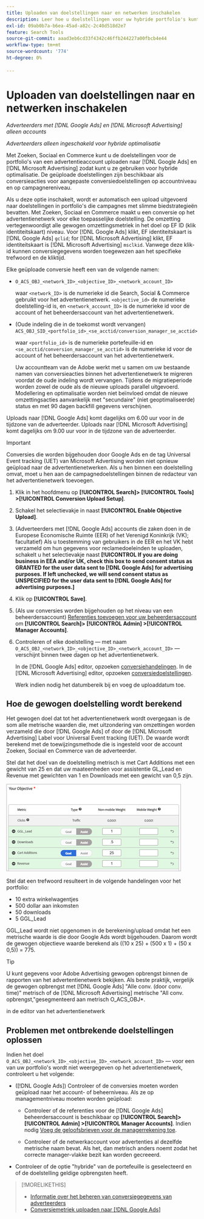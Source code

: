 ```yaml
---
title: Uploaden van doelstellingen naar en netwerken inschakelen
description: Leer hoe u doelstellingen voor uw hybride portfolio's kunt uploaden naar [!DNL Google Ads] en [!DNL Microsoft Advertising].
exl-id: 09ab0b7a-b6ea-45ad-a82c-2c40d518d2e7
feature: Search Tools
source-git-commit: aaad3eb6cd33f4342c46ffb244227a00fbcb4e44
workflow-type: tm+mt
source-wordcount: '774'
ht-degree: 0%

---
```


# Uploaden van doelstellingen naar en netwerken inschakelen

*Adverteerders met [!DNL Google Ads] en [!DNL Microsoft Advertising] alleen accounts*

*Adverteerders alleen ingeschakeld voor hybride optimalisatie*

Met Zoeken, Sociaal en Commerce kunt u de doelstellingen voor de portfolio&#39;s van een advertentieaccount uploaden naar [!DNL Google Ads] en [!DNL Microsoft Advertising] zodat kunt u ze gebruiken voor hybride optimalisatie. De geüploade doelstellingen zijn beschikbaar als conversieacties voor aangepaste conversiedoelstellingen op accountniveau en op campagnereniveau.

Als u deze optie inschakelt, wordt er automatisch een upload uitgevoerd naar doelstellingen in portfolio&#39;s die campagnes met slimme biedstrategieën bevatten. Met Zoeken, Sociaal en Commerce maakt u een conversie op het advertentienetwerk voor elke toepasselijke doelstelling. De omzetting vertegenwoordigt alle gewogen omzettingsmetriek in het doel op EF ID (klik identiteitskaart) niveau. Voor [!DNL Google Ads] klikt, EF identiteitskaart is [!DNL Google Ads] `gclid`; for [!DNL Microsoft Advertising] klikt, EF identiteitskaart is [!DNL Microsoft Advertising] `msclkid`. Vanwege deze klik-id kunnen conversiegegevens worden toegewezen aan het specifieke trefwoord en de kliktijd.

Elke geüploade conversie heeft een van de volgende namen:

* `O_ACS_OBJ_<network_ID>_<objective_ID>_<network_account_ID>`

  waar `<network_ID>` is de numerieke id die Search, Social &amp; Commerce gebruikt voor het advertentienetwerk. `<objective_id>` de numerieke doelstelling-id is, en `<network_account_ID>` is de numerieke id voor de account of het beheerdersaccount van het advertentienetwerk.

* (Oude indeling die in de toekomst wordt vervangen) `ACS_OBJ_SID_<portfolio_id>_<se_acctid/conversion_manager_se_acctid>`

  waar `<portfolio_id>` is de numerieke portefeuille-id en `<se_acctid/conversion_manager_se_acctid>` is de numerieke id voor de account of het beheerdersaccount van het advertentienetwerk.

  Uw accountteam van de Adobe werkt met u samen om uw bestaande namen van conversieacties binnen het advertentienetwerk te migreren voordat de oude indeling wordt vervangen. Tijdens de migratieperiode worden zowel de oude als de nieuwe uploads parallel uitgevoerd. Modellering en optimalisatie worden niet beïnvloed omdat de nieuwe omzettingsacties aanvankelijk met &quot;secundaire&quot; (niet geoptimaliseerde) status en met 90 dagen backfill gegevens verschijnen.

Uploads naar [!DNL Google Ads] komt dagelijks om 6.00 uur voor in de tijdzone van de adverteerder. Uploads naar [!DNL Microsoft Advertising] komt dagelijks om 9.00 uur voor in de tijdzone van de adverteerder.

>[!IMPORTANT]
>
>Conversies die worden bijgehouden door Google Ads en de tag Universal Event tracking (UET) van Microsoft Advertising worden niet opnieuw geüpload naar de advertentienetwerken. Als u hen binnen een doelstelling omvat, moet u hen aan de campagnedoelstellingen binnen de redacteur van het advertentienetwerk toevoegen.

1. Klik in het hoofdmenu op **[!UICONTROL Search]> [!UICONTROL Tools] >[!UICONTROL Conversion Upload Setup]**.

1. Schakel het selectievakje in naast **[!UICONTROL Enable Objective Upload]**.

1. (Adverteerders met [!DNL Google Ads] accounts die zaken doen in de Europese Economische Ruimte (EER) of het Verenigd Koninkrijk (VK); facultatief) Als u toestemming van gebruikers in de EER en het VK hebt verzameld om hun gegevens voor reclamedoeleinden te uploaden, schakelt u het selectievakje naast **[!UICONTROL If you are doing business in EEA and/or UK, check this box to send consent status as GRANTED for the user data sent to [!DNL Google Ads] for advertising purposes. If left unchecked, we will send consent status as UNSPECIFIED for the user data sent to [!DNL Google Ads] for advertising purposes.]**

1. Klik op **[!UICONTROL Save]**.

1. (Als uw conversies worden bijgehouden op het niveau van een beheerdersaccount) [Referenties toevoegen voor uw beheerdersaccount](/help/search-social-commerce/admin/manager-accounts.md) om **[!UICONTROL Search]> [!UICONTROL Admin] >[!UICONTROL Manager Accounts]**.

1. Controleren of elke doelstelling — met naam `O_ACS_OBJ_<network_ID>_<objective_ID>_<network_account_ID>` — verschijnt binnen twee dagen op het advertentienetwerk.

   In de [!DNL Google Ads] editor, opzoeken [conversiehandelingen](https://support.google.com/google-ads/answer/11461796). In de [!DNL Microsoft Advertising] editor, opzoeken [conversiedoelstellingen](https://help.ads.microsoft.com/#apex/ads/en/56709).

   Werk indien nodig het datumbereik bij en voeg de uploaddatum toe.

## Hoe de gewogen doelstelling wordt berekend

Het gewogen doel dat tot het advertentienetwerk wordt overgegaan is de som alle metrische waarden die, met uitzondering van omzettingen worden verzameld die door [!DNL Google Ads] of door de [!DNL Microsoft Advertising] Label voor Universal Event tracking (UET). De waarde wordt berekend met de toewijzingsmethode die is ingesteld voor de account Zoeken, Sociaal en Commerce van de adverteerder.

Stel dat het doel van de doelstelling metrisch is met Cart Additions met een gewicht van 25 en dat uw maateenheden voor assistentie GL_Lead en Revenue met gewichten van 1 en Downloads met een gewicht van 0,5 zijn.

![Voorbeeld van een gewogen doelstelling](/help/search-social-commerce/assets/objective-example.png "Voorbeeld van een gewogen doelstelling")

Stel dat een trefwoord resulteert in de volgende handelingen voor het portfolio:

* 10 extra winkelwagentjes
* 500 dollar aan inkomsten
* 50 downloads
* 5 GGL_Lead

GGL_Lead wordt niet opgenomen in de berekening/upload omdat het een metrische waarde is die door Google Ads wordt bijgehouden. Daarom wordt de gewogen objectieve waarde berekend als ((10 x 25) + (500 x 1) + (50 x 0,5)) = 775.

>[!TIP]
>
>U kunt gegevens voor Adobe Advertising gewogen opbrengst binnen de rapporten van het advertentienetwerk bekijken. Als beste praktijk, vergelijk de gewogen opbrengst met [!DNL Google Ads] &quot;Alle conv. (door conv. time)&quot; metrisch of de [!DNL Microsoft Advertising] metrische &quot;All conv. opbrengst,&quot;gesegmenteerd aan metrisch O_ACS_OBJ*.<!--clarify -->

in de editor van het advertentienetwerk

## Problemen met ontbrekende doelstellingen oplossen

Indien het doel `O_ACS_OBJ_<network_ID>_<objective_ID>_<network_account_ID>` — voor een van uw portfolio&#39;s wordt niet weergegeven op het advertentienetwerk, controleert u het volgende:

* ([!DNL Google Ads]) Controleer of de conversies moeten worden geüpload naar het account- of beheerniveau. Als ze op managementniveau moeten worden geüpload:

   * Controleer of de referenties voor de [!DNL Google Ads] beheerdersaccount is beschikbaar op **[!UICONTROL Search]> [!UICONTROL Admin] >[!UICONTROL Manager Accounts]**. Indien nodig [Voeg de geloofsbrieven voor de managerrekening toe](/help/search-social-commerce/admin/manager-accounts.md).

   * Controleer of de netwerkaccount voor advertenties al dezelfde metrische naam bevat. Als het, dan metrisch anders noemt zodat het correcte manager-vlakke bezit kan worden gecreeerd.

* Controleer of de optie &quot;hybride&quot; van de portefeuille is geselecteerd en of de doelstelling geldige opbrengsten heeft.

>[!MORELIKETHIS]
>
>* [Informatie over het beheren van conversiegegevens van adverteerders](/help/search-social-commerce/admin/conversion-metrics/conversion-metric-about.md)
>* [Conversiemetriek uploaden naar [!DNL Google Ads]](conversion-metrics-upload-to-google.md)
